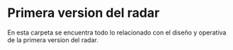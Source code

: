 # Primera version del radar
En esta carpeta se encuentra todo lo relacionado con el diseño y operativa de la primera version del radar. 